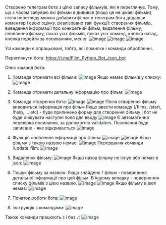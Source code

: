 Створено телеграм бота з цілю запису фільмуів, які я переглянув. Тому, що з часом забуваю які фільми я дивився (якщо це не цікаві фільми), після перегляду можна добавити фільм в телеграм бота додавши коментар і свою оцінку.
реалізовано такі функції:
створення фільмів, 
виведення інформації про конкретний фільм,
видалення фільму,
оновлення фільму, 
показ усіх фільмів,
показ усіх команд,
кнопка назад,
кнопка перейти за посиланням,
меню:
![image](https://github.com/user-attachments/assets/b1448cd7-6013-4a2d-95a6-c9e424bd7793)
![image](https://github.com/user-attachments/assets/7b58a24d-380e-47e4-8c16-460100481c3c)
![image](https://github.com/user-attachments/assets/8ef3a62f-2b0e-471e-829d-77b4d8e45434)

Усі команди є опрацьовані, тобто, всі помилки і команди обробленні.

Переглянути бота:
https://t.me/Film_Python_Bot_Json_bot

  Опис команд бота:
1. Команда отримати всі фільми:
![image](https://github.com/user-attachments/assets/2cedf989-cde0-40bc-a657-376bd2ae1eef)
Якщо немає фільмів у списку:
![image](https://github.com/user-attachments/assets/e87b954a-c522-4e07-a806-5ff7c0135a05)

2. Команда отримати детальну інформацію про фільм:
![image](https://github.com/user-attachments/assets/df00a49b-9c2b-4dce-a14a-ecd92789fc98)

3. Команда створення бота:
![image](https://github.com/user-attachments/assets/af5bf07e-1100-436f-9011-b416a4db70fd)
![image](https://github.com/user-attachments/assets/3b086902-cb44-4e52-87df-45b11a2cbec2)
Після створення фільму виводиться інформація про фільм
Якщо ввести команду (/films, /start, /help, ... etc) - буде припинено форму для створення фільму і бот не буде очікувати наступні поля для вводу
![image](https://github.com/user-attachments/assets/25bc298e-735a-4647-9992-89d316855f38)
Є автоматична перевірка посилання, за допомогою validators. Посилання буде записане - яке відкривається
![image](https://github.com/user-attachments/assets/14c42189-98b3-4b01-86a9-964a00c60b24)

4. Функція оновлення інформації про фільм:
![image](https://github.com/user-attachments/assets/1f25d43e-80c8-4eea-86aa-55bf8b965623)
![image](https://github.com/user-attachments/assets/f030c5d9-e1d5-4dd0-a842-06d4f6a63c88)
Якщо фільму з такою назвою немає:
![image](https://github.com/user-attachments/assets/9c1dbf75-8d4b-41c1-8013-79df8718042e)
Перервання команди /update_film:
![image](https://github.com/user-attachments/assets/93beb8ff-323c-4a08-9e78-454aa9712794)

5. Видалення фільму:
![image](https://github.com/user-attachments/assets/1c33a8a6-b208-41ac-9fa9-8eb0b44cdc47)
Якщо назва фільму не існує або немає в json:
![image](https://github.com/user-attachments/assets/914b2a18-6dd7-4794-835c-71533e1ed12a)

6. Пошук фільму за назвою. Якщо знайдено 1 фільм - повернення детальної інформації про цей фільм. В іншому випадку - повернення списку фільмів з цією назвою.
![image](https://github.com/user-attachments/assets/799690f1-b58d-42df-92f8-59fbcf119142)
![image](https://github.com/user-attachments/assets/9edd36dd-ff5e-4234-8975-242692d7302d)
Якщо фільму в json немає:
![image](https://github.com/user-attachments/assets/b46f4134-22b5-4700-aad2-f00f4756d733)

7. Початок роботи бота:
![image](https://github.com/user-attachments/assets/7f9f8033-b8b5-4f15-83a9-e0119ed70c23)

8. Інструкція з командами:
![image](https://github.com/user-attachments/assets/8e64c393-2c4b-490f-9016-47c421e24057)

Також команди працюють з і без `/`:
![image](https://github.com/user-attachments/assets/04839765-1b9b-4ad6-9170-592d40e7eeb7)





